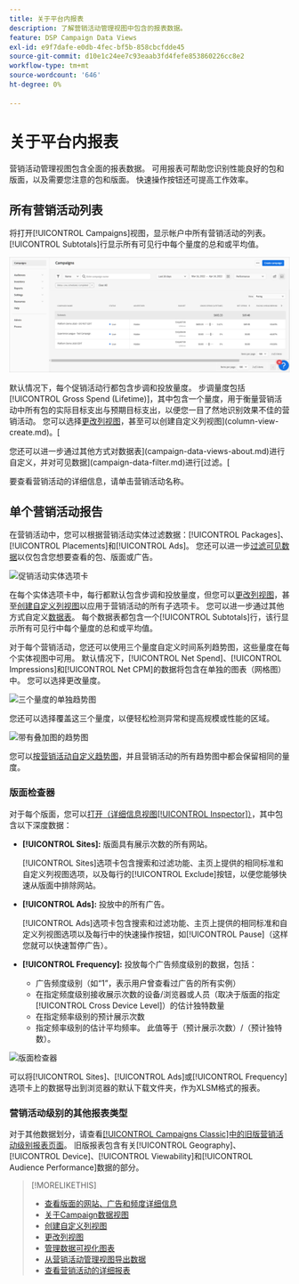 ```yaml
---
title: 关于平台内报表
description: 了解营销活动管理视图中包含的报表数据。
feature: DSP Campaign Data Views
exl-id: e9f7dafe-e0db-4fec-bf5b-858cbcfdde45
source-git-commit: d10e1c24ee7c93eaab3fd4fefe853860226cc8e2
workflow-type: tm+mt
source-wordcount: '646'
ht-degree: 0%

---
```


# 关于平台内报表

<!-- rename "About Performance Reports in Campaign Management Views?" -->
营销活动管理视图包含全面的报表数据。 可用报表可帮助您识别性能良好的包和版面，以及需要您注意的包和版面。 快速操作按钮还可提高工作效率。

## 所有营销活动列表

将打开[!UICONTROL Campaigns]视图，显示帐户中所有营销活动的列表。 [!UICONTROL Subtotals]行显示所有可见行中每个量度的总和或平均值。

![营销活动列表](/help/dsp/assets/campaigns-list.png)

默认情况下，每个促销活动行都包含步调和投放量度。 步调量度包括[!UICONTROL Gross Spend (Lifetime)]，其中包含一个量度，用于衡量营销活动中所有包的实际目标支出与预期目标支出，以便您一目了然地识别效果不佳的营销活动。 您可以选择[更改列视图](column-view-change.md)，甚至可以创建自定义列视图](column-view-create.md)。[

您还可以进一步通过其他方式对数据表](campaign-data-views-about.md)进行自定义，并对可见数据](campaign-data-filter.md)进行[过滤。[

要查看营销活动的详细信息，请单击营销活动名称。

## 单个营销活动报告

在营销活动中，您可以根据营销活动实体过滤数据：[!UICONTROL Packages]、[!UICONTROL Placements]和[!UICONTROL Ads]。 您还可以进一步[过滤可见数据](campaign-data-filter.md)以仅包含您想要查看的包、版面或广告。

![促销活动实体选项卡](/help/dsp/assets/campaign-subtabs.png)

在每个实体选项卡中，每行都默认包含步调和投放量度，但您可以[更改列视图](column-view-change.md)，甚至[创建自定义列视图](column-view-create.md)以应用于营销活动的所有子选项卡。 您可以进一步通过其他方式自定义[数据表](campaign-data-views-about.md)。 每个数据表都包含一个[!UICONTROL Subtotals]行，该行显示所有可见行中每个量度的总和或平均值。

对于每个营销活动，您还可以使用三个量度自定义时间系列趋势图，这些量度在每个实体视图中可用。 默认情况下，[!UICONTROL Net Spend]、[!UICONTROL Impressions]和[!UICONTROL Net CPM]的数据将包含在单独的图表（网格图）中。 您可以选择更改量度。

![三个量度的单独趋势图](/help/dsp/assets/trend-chart-separate.png)

您还可以选择覆盖这三个量度，以便轻松检测异常和提高规模或性能的区域。

![带有叠加图的趋势图](/help/dsp/assets/trend-chart.png)

您可以[按营销活动自定义趋势图](campaign-data-visualization-manage.md)，并且营销活动的所有趋势图中都会保留相同的量度。

### 版面检查器

对于每个版面，您可以[打开（详细信息视图[!UICONTROL Inspector]）](placement-details-view.md)，其中包含以下深度数据：

* **[!UICONTROL Sites]:** 版面具有展示次数的所有网站。

   [!UICONTROL Sites]选项卡包含搜索和过滤功能、主页上提供的相同标准和自定义列视图选项，以及每行的[!UICONTROL Exclude]按钮，以便您能够快速从版面中排除网站。

* **[!UICONTROL Ads]:** 投放中的所有广告。

   [!UICONTROL Ads]选项卡包含搜索和过滤功能、主页上提供的相同标准和自定义列视图选项以及每行中的快速操作按钮，如[!UICONTROL Pause]（这样您就可以快速暂停广告）。

* **[!UICONTROL Frequency]:** 投放每个广告频度级别的数据，包括：
   * 广告频度级别（如“1”，表示用户曾查看过广告的所有实例）
   * 在指定频度级别接收展示次数的设备/浏览器或人员（取决于版面的指定[!UICONTROL Cross Device Level]）的估计独特数量
   * 在指定频率级别的预计展示次数
   * 指定频率级别的估计平均频率。 此值等于（预计展示次数）/（预计独特数）。

![版面检查器](/help/dsp/assets/placement-inspector-sites.png)

可以将[!UICONTROL Sites]、[!UICONTROL Ads]或[!UICONTROL Frequency]选项卡上的数据导出到浏览器的默认下载文件夹，作为XLSM格式的报表。

### 营销活动级别的其他报表类型

对于其他数据划分，请查看[[!UICONTROL Campaigns Classic]中的旧版营销活动级别报表页面](/help/dsp/campaign-management/campaigns/campaign-view-report.md)。 旧版报表包含有关[!UICONTROL Geography]、[!UICONTROL Device]、[!UICONTROL Viewability]和[!UICONTROL Audience Performance]数据的部分。

>[!MORELIKETHIS]
>
>* [查看版面的网站、广告和频度详细信息](placement-details-view.md)
>* [关于Campaign数据视图](campaign-data-views-about.md)
>* [创建自定义列视图](column-view-create.md)
>* [更改列视图](column-view-change.md)
>* [管理数据可视化图表](campaign-data-visualization-manage.md)
>* [从营销活动管理视图导出数据](campaign-export-data.md)
>* [查看营销活动的详细报表](/help/dsp/campaign-management/campaigns/campaign-view-report.md)

